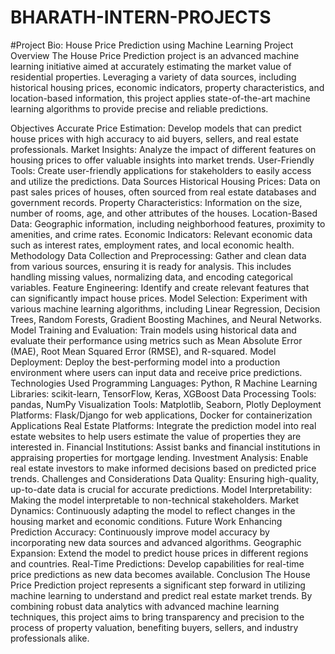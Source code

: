 # BHARATH-INTERN-PROJECTS
#Project Bio: House Price Prediction using Machine Learning
Project Overview
The House Price Prediction project is an advanced machine learning initiative aimed at accurately estimating the market value of residential properties. Leveraging a variety of data sources, including historical housing prices, economic indicators, property characteristics, and location-based information, this project applies state-of-the-art machine learning algorithms to provide precise and reliable predictions.

Objectives
Accurate Price Estimation: Develop models that can predict house prices with high accuracy to aid buyers, sellers, and real estate professionals.
Market Insights: Analyze the impact of different features on housing prices to offer valuable insights into market trends.
User-Friendly Tools: Create user-friendly applications for stakeholders to easily access and utilize the predictions.
Data Sources
Historical Housing Prices: Data on past sales prices of houses, often sourced from real estate databases and government records.
Property Characteristics: Information on the size, number of rooms, age, and other attributes of the houses.
Location-Based Data: Geographic information, including neighborhood features, proximity to amenities, and crime rates.
Economic Indicators: Relevant economic data such as interest rates, employment rates, and local economic health.
Methodology
Data Collection and Preprocessing: Gather and clean data from various sources, ensuring it is ready for analysis. This includes handling missing values, normalizing data, and encoding categorical variables.
Feature Engineering: Identify and create relevant features that can significantly impact house prices.
Model Selection: Experiment with various machine learning algorithms, including Linear Regression, Decision Trees, Random Forests, Gradient Boosting Machines, and Neural Networks.
Model Training and Evaluation: Train models using historical data and evaluate their performance using metrics such as Mean Absolute Error (MAE), Root Mean Squared Error (RMSE), and R-squared.
Model Deployment: Deploy the best-performing model into a production environment where users can input data and receive price predictions.
Technologies Used
Programming Languages: Python, R
Machine Learning Libraries: scikit-learn, TensorFlow, Keras, XGBoost
Data Processing Tools: pandas, NumPy
Visualization Tools: Matplotlib, Seaborn, Plotly
Deployment Platforms: Flask/Django for web applications, Docker for containerization
Applications
Real Estate Platforms: Integrate the prediction model into real estate websites to help users estimate the value of properties they are interested in.
Financial Institutions: Assist banks and financial institutions in appraising properties for mortgage lending.
Investment Analysis: Enable real estate investors to make informed decisions based on predicted price trends.
Challenges and Considerations
Data Quality: Ensuring high-quality, up-to-date data is crucial for accurate predictions.
Model Interpretability: Making the model interpretable to non-technical stakeholders.
Market Dynamics: Continuously adapting the model to reflect changes in the housing market and economic conditions.
Future Work
Enhancing Prediction Accuracy: Continuously improve model accuracy by incorporating new data sources and advanced algorithms.
Geographic Expansion: Extend the model to predict house prices in different regions and countries.
Real-Time Predictions: Develop capabilities for real-time price predictions as new data becomes available.
Conclusion
The House Price Prediction project represents a significant step forward in utilizing machine learning to understand and predict real estate market trends. By combining robust data analytics with advanced machine learning techniques, this project aims to bring transparency and precision to the process of property valuation, benefiting buyers, sellers, and industry professionals alike.
